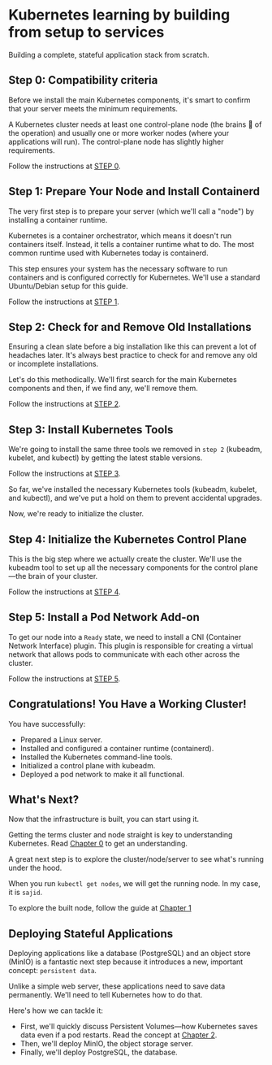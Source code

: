 # Kubernetes learning by building from setup to services
Building a complete, stateful application stack from scratch.

## Step 0: Compatibility criteria
Before we install the main Kubernetes components, it's smart to confirm that your server meets the minimum requirements.

A Kubernetes cluster needs at least one control-plane node (the brains 🧠 of the operation) and usually one or more worker nodes (where your applications will run). The control-plane node has slightly higher requirements.

Follow the instructions at [STEP 0](./setup/step0.md).

## Step 1: Prepare Your Node and Install Containerd
The very first step is to prepare your server (which we'll call a "node") by installing a container runtime.

Kubernetes is a container orchestrator, which means it doesn't run containers itself. Instead, it tells a container runtime what to do. The most common runtime used with Kubernetes today is containerd.

This step ensures your system has the necessary software to run containers and is configured correctly for Kubernetes. We'll use a standard Ubuntu/Debian setup for this guide.

Follow the instructions at [STEP 1](./setup/step1.md).


## Step 2: Check for and Remove Old Installations
Ensuring a clean slate before a big installation like this can prevent a lot of headaches later. It's always best practice to check for and remove any old or incomplete installations.

Let's do this methodically. We'll first search for the main Kubernetes components and then, if we find any, we'll remove them.

Follow the instructions at [STEP 2](./setup/step2.md).


## Step 3: Install Kubernetes Tools
We're going to install the same three tools we removed in `step 2` (kubeadm, kubelet, and kubectl) by getting the latest stable versions.

Follow the instructions at [STEP 3](./setup/step3.md).

So far, we've installed the necessary Kubernetes tools (kubeadm, kubelet, and kubectl), and we've put a hold on them to prevent accidental upgrades.

Now, we're ready to initialize the cluster. 


## Step 4: Initialize the Kubernetes Control Plane
This is the big step where we actually create the cluster. We'll use the kubeadm tool to set up all the necessary components for the control plane—the brain of your cluster.

Follow the instructions at [STEP 4](./setup/step4.md).

## Step 5: Install a Pod Network Add-on
To get our node into a `Ready` state, we need to install a CNI (Container Network Interface) plugin. This plugin is responsible for creating a virtual network that allows pods to communicate with each other across the cluster.

Follow the instructions at [STEP 5](./setup/step5.md).

## Congratulations! You Have a Working Cluster!
You have successfully:
* Prepared a Linux server.
* Installed and configured a container runtime (containerd).
* Installed the Kubernetes command-line tools.
* Initialized a control plane with kubeadm.
* Deployed a pod network to make it all functional.

## What's Next?
Now that the infrastructure is built, you can start using it. 

Getting the terms cluster and node straight is key to understanding Kubernetes. Read [Chapter 0](./leason/ch0.md) to get an understanding. 

A great next step is to explore the cluster/node/server to see what's running under the hood.

When you run `kubectl get nodes`, we will get the running node. In my case, it is `sajid`. 

To explore the built node, follow the guide at [Chapter 1](./leason/ch1.md)


## Deploying Stateful Applications
Deploying applications like a database (PostgreSQL) and an object store (MinIO) is a fantastic next step because it introduces a new, important concept: `persistent data`.

Unlike a simple web server, these applications need to save data permanently. We'll need to tell Kubernetes how to do that.

Here's how we can tackle it:
* First, we'll quickly discuss Persistent Volumes—how Kubernetes saves data even if a pod restarts. Read the concept at [Chapter 2](./leason/ch2.md).
* Then, we'll deploy MinIO, the object storage server.
* Finally, we'll deploy PostgreSQL, the database.